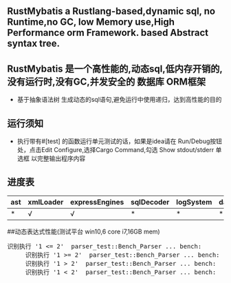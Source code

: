 
## RustMybatis a Rustlang-based,dynamic sql, no Runtime,no GC, low Memory use,High Performance orm Framework.  based Abstract syntax tree.

## RustMybatis 是一个高性能的,动态sql,低内存开销的,没有运行时,没有GC,并发安全的  数据库 ORM框架

* 基于抽象语法树 生成动态的sql语句,避免运行中使用递归，达到高性能的目的



## 运行须知
* 执行带有#[test] 的函数运行单元测试的话，如果是idea请在 Run/Debug按钮处，点击Edit Configure,选择Cargo Command,勾选 Show stdout/stderr 单选框 以完整输出程序内容


## 进度表
| ast | xmlLoader | expressEngines | sqlDecoder | logSystem | dataSourceRouter |templeteDecoder |
| ------ | ------ | ------ | ------ | ------ | ------ |------ |
| * | √ | √ | * | * | * | * |


##动态表达式性能(测试平台 win10,6 core i7,16GB mem)
<pre>识别执行 '1 <= 2'  parser_test::Bench_Parser ... bench:          21 ns/iter (+/- 0)
     识别执行 '1 >= 2'  parser_test::Bench_Parser ... bench:          21 ns/iter (+/- 0)
     识别执行 '1 > 2'  parser_test::Bench_Parser ... bench:          21 ns/iter (+/- 0)
     识别执行 '1 < 2'  parser_test::Bench_Parser ... bench:          21 ns/iter (+/- 0) </pre>
